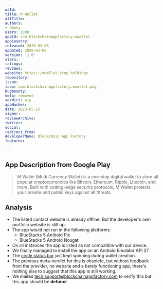 ```yaml
---
wsId: 
title: M Wallet
altTitle: 
authors:
- danny
users: 1000
appId: com.blockchainappfactory.mwallet
appCountry: 
released: 2020-03-08
updated: 2020-03-09
version: '1.0'
stars: 
ratings: 
reviews: 
website: https://mwallet.step.holdings
repository: 
issue: 
icon: com.blockchainappfactory.mwallet.png
bugbounty: 
meta: removed
verdict: wip
appHashes: 
date: 2023-05-13
signer: 
reviewArchive: 
twitter: 
social: 
redirect_from: 
developerName: Blockchain App Factory
features: 

---
```


## App Description from Google Play 

> M Wallet (Multi Currency Wallet) is a one-stop digital wallet to store all popular cryptocurrencies like Bitcoin, Ethereum, Ripple, Litecoin, and more. Built with cutting-edge security protocols, M Wallet protects your private and public keys against all threats.

## Analysis 

- The listed contact website is already offline. But the developer's own portfolio website is still up.
- The app would not run in the following platforms: 
  - BlueStacks 5 Android Pie 
  - BlueStacks 5 Android Nougat
- On all instances the app is listed as not compatible with our device. 
- We finally managed to install the app on an Android Emulator API 27
- The [circle status bar](https://twitter.com/BitcoinWalletz/status/1657248440919941122) just kept spinning during wallet creation.
- The previous meta-verdict for this is obsolete, but without feedback from the provider, no website and a barely functioning app, there's nothing else to suggest that this app is still working. 
- We mailed tech.support@blockchainappfactory.com to verify this but this app should be **defunct**